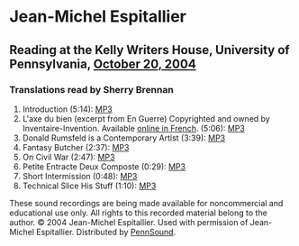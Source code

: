 Jean-Michel Espitallier
=======================

Reading at the Kelly Writers House, University of Pennsylvania,
[October 20, 2004](http://www.writing.upenn.edu/~wh/calendar/1004.html#20)
--------------------------------------------------------------------------

### Translations read by Sherry Brennan

1.  Introduction (5:14): [MP3](http://media.sas.upenn.edu/pennsound/authors/Espitallier/Espitallier-Jean-Michel_01_Introduction_UPenn_10-20-04.mp3)
2.  L'axe du bien (excerpt from En Guerre) Copyrighted and owned by Inventaire-Invention. Available [online in French](http://www.inventaire-invention.com/textes/espitallier_axebien.htm). (5:06): [MP3](http://media.sas.upenn.edu/pennsound/authors/Espitallier/Espitallier-Jean-Michel_02_L-axe-du-bien_UPenn_10-20-04.mp3)
3.  Donald Rumsfeld is a Contemporary Artist (3:39): [MP3](http://media.sas.upenn.edu/pennsound/authors/Espitallier/Espitallier-Jean-Michel_03_Don-Rumsfeld-is-a-Contemporary-Ar.mp3)
4.  Fantasy Butcher (2:37): [MP3](http://media.sas.upenn.edu/pennsound/authors/Espitallier/Espitallier-Jean-Michel_04_Fantasy-Butcher_UPenn_10-20-04.mp3)
5.  On Civil War (2:47): [MP3](http://media.sas.upenn.edu/pennsound/authors/Espitallier/Espitallier-Jean-Michel_05_On-Civil-War_UPenn_10-20-04.mp3)
6.  Petite Entracte Deux Composte (0:29): [MP3](http://media.sas.upenn.edu/pennsound/authors/Espitallier/Espitallier-Jean-Michel_06_Petite-Entracte-Deux-Composte_UPenn.mp3)
7.  Short Intermission (0:48): [MP3](http://media.sas.upenn.edu/pennsound/authors/Espitallier/Espitallier-Jean-Michel_07_Short-Intrmission_UPenn_10-20-04.mp3)
8.  Technical Slice His Stuff (1:10): [MP3](http://media.sas.upenn.edu/pennsound/authors/Espitallier/Espitallier-Jean-Michel_08_Technical-Slice-His-Stuff_UPenn_10-.mp3)

These sound recordings are being made available for noncommercial and educational use only. All rights to this recorded material belong to the author. © 2004 Jean-Michel Espitallier. Used with permission of Jean-Michel Espitallier. Distributed by [PennSound](http://writing.upenn.edu/pennsound/index.html).
